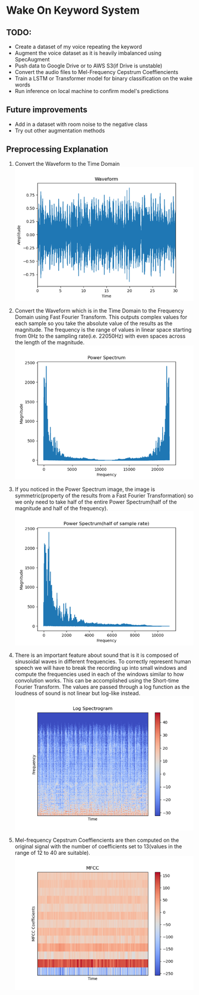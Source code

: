 # Wake On Keyword System

## TODO:

- Create a dataset of my voice repeating the keyword
- Augment the voice dataset as it is heavily imbalanced using SpecAugment
- Push data to Google Drive or to AWS S3(if Drive is unstable)
- Convert the audio files to Mel-Frequency Cepstrum Coeffiencients
- Train a LSTM or Transformer model for binary classification on the wake words
- Run inference on local machine to confirm model's predictions

## Future improvements

- Add in a dataset with room noise to the negative class
- Try out other augmentation methods

## Preprocessing Explanation

1. Convert the Waveform to the Time Domain
   ![Waveform](https://github.com/yudhiesh/Wake-On-Call-Voice-Bot/blob/master/Audio/waveform.png)

2. Convert the Waveform which is in the Time Domain to the Frequency Domain
   using Fast Fourier Transform. This outputs complex values for each sample so
   you take the absolute value of the results as the magnitude. The frequency is
   the range of values in linear space starting from 0Hz to the sampling
   rate(i.e. 22050Hz) with even spaces across the length of the magnitude.
   ![Power Spectrum](https://github.com/yudhiesh/Wake-On-Call-Voice-Bot/blob/master/Audio/powerspectrum.png)

3. If you noticed in the Power Spectrum image, the image is symmetric(property of
   the results from a Fast Fourier Transformation) so we only need to take half of
   the entire Power Spectrum(half of the magnitude and half of the frequency).
   ![Half of the Power Spectrum](https://github.com/yudhiesh/Wake-On-Call-Voice-Bot/blob/master/Audio/half_powerspectrum.png)

4. There is an important feature about sound that is it is composed of
   sinusoidal waves in different frequencies. To correctly represent human
   speech we will have to break the recording up into small windows and compute
   the frequencies used in each of the windows similar to how convolution works.
   This can be accomplished using the Short-time Fourier Transform. The values
   are passed through a log function as the loudness of sound is not linear but
   log-like instead.
   ![Log Spectrogram](https://github.com/yudhiesh/Wake-On-Call-Voice-Bot/blob/master/Audio/spectrogram.png)

5. Mel-frequency Cepstrum Coeffiencients are then computed on the original
   signal with the number of coefficients set to 13(values in the range of 12 to
   40 are suitable).
   ![MFCC](https://github.com/yudhiesh/Wake-On-Call-Voice-Bot/blob/master/Audio/mfcc.png)
